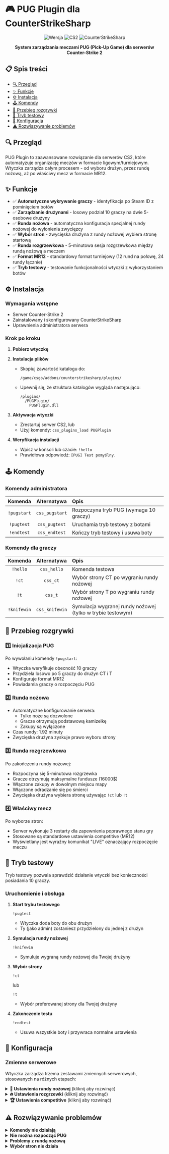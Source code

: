 # 🎮 PUG Plugin dla CounterStrikeSharp

<div align="center">
  
![Wersja](https://img.shields.io/badge/wersja-1.0.2-blue)
![CS2](https://img.shields.io/badge/gra-CS2-orange)
![CounterStrikeSharp](https://img.shields.io/badge/wymaga-CounterStrikeSharp-red)

**System zarządzania meczami PUG (Pick-Up Game) dla serwerów Counter-Strike 2**
</div>

## 📋 Spis treści

- [🔍 Przegląd](#-przegląd)
- [✨ Funkcje](#-funkcje)
- [⚙️ Instalacja](#️-instalacja)
- [🕹️ Komendy](#️-komendy)
- [🔄 Przebieg rozgrywki](#-przebieg-rozgrywki)
- [🧪 Tryb testowy](#-tryb-testowy)
- [📝 Konfiguracja](#-konfiguracja)
- [⚠️ Rozwiązywanie problemów](#️-rozwiązywanie-problemów)

## 🔍 Przegląd

PUG Plugin to zaawansowane rozwiązanie dla serwerów CS2, które automatyzuje organizację meczów w formacie ligowym/turniejowym. Wtyczka zarządza całym procesem - od wyboru drużyn, przez rundę nożową, aż po właściwy mecz w formacie MR12.


## ✨ Funkcje

- ✅ **Automatyczne wykrywanie graczy** - identyfikacja po Steam ID z pominięciem botów
- ✅ **Zarządzanie drużynami** - losowy podział 10 graczy na dwie 5-osobowe drużyny
- ✅ **Runda nożowa** - automatyczna konfiguracja specjalnej rundy nożowej do wyłonienia zwycięzcy
- ✅ **Wybór stron** - zwycięska drużyna z rundy nożowej wybiera stronę startową
- ✅ **Runda rozgrzewkowa** - 5-minutowa sesja rozgrzewkowa między rundą nożową a meczem
- ✅ **Format MR12** - standardowy format turniejowy (12 rund na połowę, 24 rundy łącznie)
- ✅ **Tryb testowy** - testowanie funkcjonalności wtyczki z wykorzystaniem botów

## ⚙️ Instalacja

### Wymagania wstępne
- Serwer Counter-Strike 2
- Zainstalowany i skonfigurowany CounterStrikeSharp
- Uprawnienia administratora serwera

### Krok po kroku

1. **Pobierz wtyczkę**


2. **Instalacja plików**
   - Skopiuj zawartość katalogu do:
     ```
     /game/csgo/addons/counterstrikesharp/plugins/
     ```
   - Upewnij się, że struktura katalogów wygląda następująco:
     ```
     /plugins/
       /PUGPlugin/
         PUGPlugin.dll
     ```

3. **Aktywacja wtyczki**
   - Zrestartuj serwer CS2, lub
   - Użyj komendy: `css_plugins_load PUGPlugin`

4. **Weryfikacja instalacji**
   - Wpisz w konsoli lub czacie: `!hello`
   - Prawidłowa odpowiedź: `[PUG] Test pomyślny.`

## 🕹️ Komendy

### Komendy administratora

| Komenda | Alternatywa | Opis |
|:-------:|:------------:|:-----|
| `!pugstart` | `css_pugstart` | Rozpoczyna tryb PUG (wymaga 10 graczy) |
| `!pugtest` | `css_pugtest` | Uruchamia tryb testowy z botami |
| `!endtest` | `css_endtest` | Kończy tryb testowy i usuwa boty |

### Komendy dla graczy

| Komenda | Alternatywa | Opis |
|:-------:|:------------:|:-----|
| `!hello` | `css_hello` | Komenda testowa |
| `!ct` | `css_ct` | Wybór strony CT po wygraniu rundy nożowej |
| `!t` | `css_t` | Wybór strony T po wygraniu rundy nożowej |
| `!knifewin` | `css_knifewin` | Symulacja wygranej rundy nożowej (tylko w trybie testowym) |

## 🔄 Przebieg rozgrywki


### 1️⃣ Inicjalizacja PUG

Po wywołaniu komendy `!pugstart`:
- Wtyczka weryfikuje obecność 10 graczy
- Przydziela losowo po 5 graczy do drużyn CT i T
- Konfiguruje format MR12
- Powiadamia graczy o rozpoczęciu PUG

### 2️⃣ Runda nożowa

- Automatyczne konfigurowanie serwera:
  - Tylko noże są dozwolone
  - Gracze otrzymują podstawową kamizelkę
  - Zakupy są wyłączone
- Czas rundy: 1.92 minuty
- Zwycięska drużyna zyskuje prawo wyboru strony

### 3️⃣ Runda rozgrzewkowa

Po zakończeniu rundy nożowej:
- Rozpoczyna się 5-minutowa rozgrzewka
- Gracze otrzymują maksymalne fundusze (16000$)
- Włączone zakupy w dowolnym miejscu mapy
- Włączone odradzanie się po śmierci
- Zwycięska drużyna wybiera stronę używając `!ct` lub `!t`

### 4️⃣ Właściwy mecz

Po wyborze stron:
- Serwer wykonuje 3 restarty dla zapewnienia poprawnego stanu gry
- Stosowane są standardowe ustawienia competitive (MR12)
- Wyświetlany jest wyraźny komunikat "LIVE" oznaczający rozpoczęcie meczu

## 🧪 Tryb testowy

Tryb testowy pozwala sprawdzić działanie wtyczki bez konieczności posiadania 10 graczy.

### Uruchomienie i obsługa

1. **Start trybu testowego**
   ```
   !pugtest
   ```
   - Wtyczka doda boty do obu drużyn
   - Ty (jako admin) zostaniesz przydzielony do jednej z drużyn

2. **Symulacja rundy nożowej**
   ```
   !knifewin
   ```
   - Symuluje wygraną rundy nożowej dla Twojej drużyny

3. **Wybór strony**
   ```
   !ct
   ```
   lub
   ```
   !t
   ```
   - Wybór preferowanej strony dla Twojej drużyny

4. **Zakończenie testu**
   ```
   !endtest
   ```
   - Usuwa wszystkie boty i przywraca normalne ustawienia

## 📝 Konfiguracja

### Zmienne serwerowe

Wtyczka zarządza trzema zestawami zmiennych serwerowych, stosowanych na różnych etapach:

<details>
<summary><b>🔪 Ustawienia rundy nożowej</b> (kliknij aby rozwinąć)</summary>

```
mp_weapons_allow_map_placed 0
mp_give_player_c4 0
mp_free_armor 1
mp_ct_default_secondary ""
mp_ct_default_primary ""
mp_t_default_secondary ""
mp_t_default_primary ""
mp_buy_anywhere 0
mp_buytime 0
mp_startmoney 0
mp_weapons_glow_on_ground 0
mp_death_drop_gun 0
mp_solid_teammates 1
mp_weapons_allow_zeus 0
mp_drop_knife_enable 0
mp_roundtime 1.92
mp_roundtime_defuse 1.92
mp_freezetime 15
```
</details>

<details>
<summary><b>🔥 Ustawienia rozgrzewki</b> (kliknij aby rozwinąć)</summary>

```
mp_weapons_allow_map_placed 1
mp_give_player_c4 1
mp_free_armor 1
mp_ct_default_secondary "weapon_hkp2000"
mp_ct_default_primary ""
mp_t_default_secondary "weapon_glock"
mp_t_default_primary ""
mp_buy_anywhere 1
mp_buytime 999
mp_startmoney 16000
mp_weapons_glow_on_ground 1
mp_death_drop_gun 1
mp_solid_teammates 0
mp_weapons_allow_zeus 1
mp_drop_knife_enable 1
mp_roundtime 5
mp_roundtime_defuse 5
mp_death_drop_grenade 1
mp_respawn_on_death_t 1
mp_respawn_on_death_ct 1
mp_freezetime 5
```
</details>

<details>
<summary><b>🏆 Ustawienia competitive</b> (kliknij aby rozwinąć)</summary>

```
mp_weapons_allow_map_placed 1
mp_give_player_c4 1
mp_free_armor 0
mp_ct_default_secondary "weapon_hkp2000"
mp_ct_default_primary ""
mp_t_default_secondary "weapon_glock"
mp_t_default_primary ""
mp_buy_anywhere 0
mp_buytime 20
mp_startmoney 800
mp_weapons_glow_on_ground 1
mp_death_drop_gun 1
mp_solid_teammates 0
mp_weapons_allow_zeus 1
mp_drop_knife_enable 1
mp_roundtime 1.92
mp_roundtime_defuse 1.92
mp_death_drop_grenade 1
mp_respawn_on_death_t 0
mp_respawn_on_death_ct 0
mp_freezetime 15
```
</details>


## ⚠️ Rozwiązywanie problemów

<details>
<summary><b>Komendy nie działają</b></summary>

- Sprawdź czy wtyczka jest załadowana (`css_plugins_list`)
- Upewnij się, że ścieżki instalacji są poprawne
- Przeładuj wtyczkę (`css_plugins_reload PUGPlugin`)
- Sprawdź logi serwera pod kątem błędów
</details>

<details>
<summary><b>Nie można rozpocząć PUG</b></summary>

- Upewnij się, że na serwerze jest dokładnie 10 graczy
- Sprawdź, czy żaden z graczy nie jest botem
- Spróbuj trybu testowego (`!pugtest`)
</details>

<details>
<summary><b>Problemy z rundą nożową</b></summary>

- Upewnij się, że wszystkie zmienne serwerowe są poprawnie ustawione
- Sprawdź, czy gracze mają tylko noże
- W trybie testowym użyj `!knifewin` aby przejść do następnego etapu
</details>

<details>
<summary><b>Wybór stron nie działa</b></summary>

- Upewnij się, że komendę `!ct` lub `!t` używa gracz ze zwycięskiej drużyny
- Sprawdź, czy runda nożowa została zakończona i aktywna jest rozgrzewka
- W trybie testowym najpierw użyj `!knifewin` przed wyborem strony
</details>


